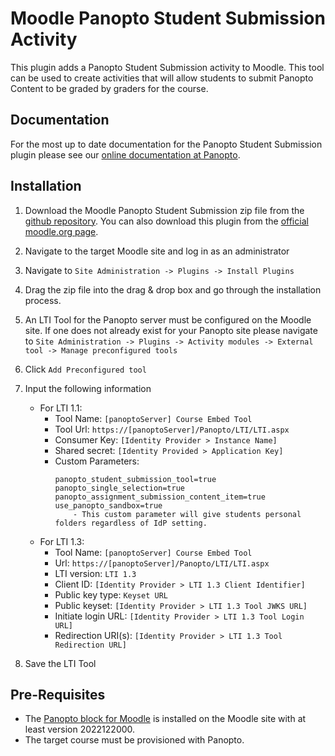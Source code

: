 # Moodle Panopto Student Submission Activity
This plugin adds a Panopto Student Submission activity to Moodle. This tool can be used to create activities that will allow students to submit Panopto Content to be graded by graders for the course.

## Documentation
For the most up to date documentation for the Panopto Student Submission plugin please see our [online documentation at Panopto](https://support.panopto.com/s/article/How-to-Enable-Student-Submission-for-Moodle).


## Installation
1. Download the Moodle Panopto Student Submission zip file from the [github repository](https://github.com/Panopto/Moodle-Panopto-Student-Submission/releases). You can also download this plugin from the [official moodle.org page](https://moodle.org/plugins/mod_panoptosubmission).
2. Navigate to the target Moodle site and log in as an administrator
3. Navigate to ```Site Administration -> Plugins -> Install Plugins```
4. Drag the zip file into the drag & drop box and go through the installation process.
5. An LTI Tool for the Panopto server must be configured on the Moodle site. If one does not already exist for your Panopto site please navigate to ```Site Administration -> Plugins -> Activity modules -> External tool -> Manage preconfigured tools```
6. Click ```Add Preconfigured tool```
7. Input the following information

    -   For LTI 1.1:
        -   Tool Name: ```[panoptoServer] Course Embed Tool```
        -   Tool Url: ```https://[panoptoServer]/Panopto/LTI/LTI.aspx```
        -   Consumer Key: ```[Identity Provider > Instance Name]```
        -   Shared secret: ```[Identity Provided > Application Key]```
        -   Custom Parameters:
            ```
            panopto_student_submission_tool=true
            panopto_single_selection=true
            panopto_assignment_submission_content_item=true
            use_panopto_sandbox=true
                - This custom parameter will give students personal folders regardless of IdP setting.
            ```
    -   For LTI 1.3:
        -   Tool Name: ```[panoptoServer] Course Embed Tool```
        -   Url: ```https://[panoptoServer]/Panopto/LTI/LTI.aspx```
        -   LTI version: ```LTI 1.3```
        -   Client ID: ```[Identity Provider > LTI 1.3 Client Identifier]```
        -   Public key type: ```Keyset URL```
        -   Public keyset: ```[Identity Provider > LTI 1.3 Tool JWKS URL]```
        -   Initiate login URL: ```[Identity Provider > LTI 1.3 Tool Login URL]```
        -   Redirection URI(s): ```[Identity Provider > LTI 1.3 Tool Redirection URL]```

8. Save the LTI Tool

## Pre-Requisites
- The [Panopto block for Moodle](https://github.com/Panopto/Moodle-2.0-plugin-for-Panopto) is installed on the Moodle site with at least version 2022122000.
- The target course must be provisioned with Panopto.
